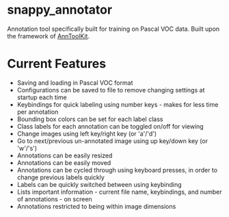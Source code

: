 # snappy_annotator
Annotation tool specifically built for training on Pascal VOC data. Built upon the framework of [AnnToolKit](https://github.com/podgorskiy/anntoolkit). 

# Current Features

- Saving and loading in Pascal VOC format
- Configurations can be saved to file to remove changing settings at startup each time
- Keybindings for quick labeling using number keys - makes for less time per annotation
- Bounding box colors can be set for each label class
- Class labels for each annotation can be toggled on/off for viewing
- Change images using left key/right key (or 'a'/'d')
- Go to next/previous un-annotated image using up key/down key (or 'w'/'s')
- Annotations can be easily resized
- Annotations can be easily moved
- Annotations can be cycled through using keyboard presses, in order to change previous labels quickly
- Labels can be quickly switched between using keybinding
- Lists important information - current file name, keybindings, and number of annotations - on screen
- Annotations restricted to being within image dimensions

